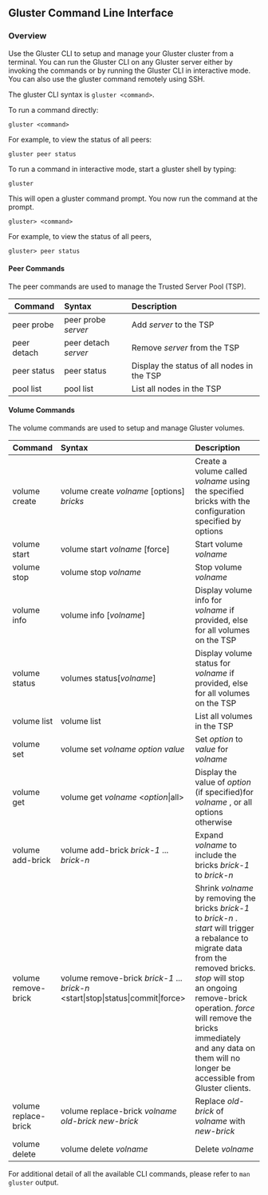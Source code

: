 ## Gluster Command Line Interface

### Overview

Use the Gluster CLI to setup and manage your Gluster cluster from a terminal.
You can run the Gluster CLI on any Gluster server either by invoking the commands
or by running the Gluster CLI in interactive mode.
You can also use the gluster command remotely using SSH.

The gluster CLI syntax is `gluster <command>`.

To run a command directly:

```console
gluster <command>
```

For example, to view the status of all peers:

```console
gluster peer status
```

To run a command in interactive mode, start a gluster shell by typing:

```console
gluster
```

This will open a gluster command prompt. You now run the command at the prompt.

```console
gluster> <command>
```

For example, to view the status of all peers,

```console
gluster> peer status
```

#### Peer Commands

The peer commands are used to manage the Trusted Server Pool (TSP).

| Command     | Syntax               | Description                                |
| ----------- | :------------------- | :----------------------------------------- |
| peer probe  | peer probe _server_  | Add _server_ to the TSP                    |
| peer detach | peer detach _server_ | Remove _server_ from the TSP               |
| peer status | peer status          | Display the status of all nodes in the TSP |
| pool list   | pool list            | List all nodes in the TSP                  |

#### Volume Commands

The volume commands are used to setup and manage Gluster volumes.

| Command              | Syntax                                                                             | Description                                                                                                                                                                                                                                                                                                       |
| -------------------- | :--------------------------------------------------------------------------------- | :---------------------------------------------------------------------------------------------------------------------------------------------------------------------------------------------------------------------------------------------------------------------------------------------------------------- |
| volume create        | volume create _volname_ [options] _bricks_                                         | Create a volume called _volname_ using the specified bricks with the configuration specified by options                                                                                                                                                                                                           |
| volume start         | volume start _volname_ [force]                                                     | Start volume _volname_                                                                                                                                                                                                                                                                                            |
| volume stop          | volume stop _volname_                                                              | Stop volume _volname_                                                                                                                                                                                                                                                                                             |
| volume info          | volume info [_volname_]                                                            | Display volume info for _volname_ if provided, else for all volumes on the TSP                                                                                                                                                                                                                                    |
| volume status        | volumes status[_volname_]                                                          | Display volume status for _volname_ if provided, else for all volumes on the TSP                                                                                                                                                                                                                                  |
| volume list          | volume list                                                                        | List all volumes in the TSP                                                                                                                                                                                                                                                                                       |
| volume set           | volume set _volname_ _option_ _value_                                              | Set _option_ to _value_ for _volname_                                                                                                                                                                                                                                                                             |
| volume get           | volume get _volname_ <_option_\|all>                                               | Display the value of _option_ (if specified)for _volname_ , or all options otherwise                                                                                                                                                                                                                              |
| volume add-brick     | volume add-brick _brick-1_ ... _brick-n_                                           | Expand _volname_ to include the bricks _brick-1_ to _brick-n_                                                                                                                                                                                                                                                     |
| volume remove-brick  | volume remove-brick _brick-1_ ... _brick-n_ \<start\|stop\|status\|commit\|force\> | Shrink _volname_ by removing the bricks _brick-1_ to _brick-n_ . _start_ will trigger a rebalance to migrate data from the removed bricks. _stop_ will stop an ongoing remove-brick operation. _force_ will remove the bricks immediately and any data on them will no longer be accessible from Gluster clients. |
| volume replace-brick | volume replace-brick _volname_ _old-brick_ _new-brick_                             | Replace _old-brick_ of _volname_ with _new-brick_                                                                                                                                                                                                                                                                 |
| volume delete        | volume delete _volname_                                                            | Delete _volname_                                                                                                                                                                                                                                                                                                  |

For additional detail of all the available CLI commands, please refer to `man gluster` output.
